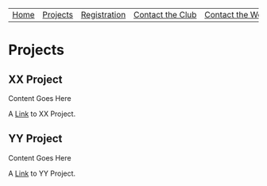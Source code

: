 <table>
  <tbody>
    <tr>
      <td><a href="/">Home</a></td>
      <td><a href="/projects">Projects</a></td>
      <td><a href="http://4honline.com">Registration</a></td>
      <td><a href="mailto://communityleaders@ourdomain.net">Contact&nbsp;the&nbsp;Club</a></td>
      <td><a href="mailto://webmaster@ourdomain.net">Contact&nbsp;the&nbsp;Webmaster</a></td>
    </tr>
  </tbody>
</table>

# Projects

## XX Project
Content Goes Here




A [Link](/projects) to XX Project.

## YY Project
Content Goes Here




A [Link](/projects) to YY Project.

